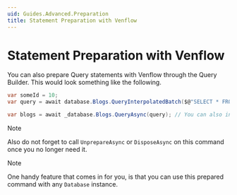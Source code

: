 ```yaml
---
uid: Guides.Advanced.Preparation
title: Statement Preparation with Venflow
---
```


# Statement Preparation with Venflow

You can also prepare Query statements with Venflow through the Query Builder. This would look something like the following.

```cs
var someId = 10;
var query = await database.Blogs.QueryInterpolatedBatch($@"SELECT * FROM ""Blogs"" WHERE ""Id"" = {someId}", false).Build().PrepareAsync(); // You need to store this stamenet in a field or similar and reuse it, every time you want to query through this prepared statment.

var blogs = await _database.Blogs.QueryAsync(query); // You can also inline this with the line above.
```

> [!NOTE] 
> Also do not forget to call `UnprepareAsync` or `DisposeAsync` on this command once you no longer need it.

> [!NOTE] 
> One handy feature that comes in for you, is that you can use this prepared command with any `Database` instance.